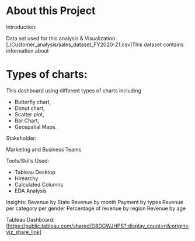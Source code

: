# About this Project
Introduction:

Data set used for this analysis & Visualization    [./Customer_analysis/sales_dataset_FY2020-21.csv]This dataset contains information about 

# Types of charts:
This dashboard using different types of charts including 
- Butterfly chart, 
- Donut chart, 
- Scatter plot,
- Bar Chart,
- Geospatial Maps.
    
Stakeholder:

Marketing and Business Teams

Tools/Skills Used:
- Tableau Desktop
- Hirearchy
- Calculated Columns
- EDA Analysis

Insights:
    Revenue by State
    Revenue by month
    Payment by types
    Revenue per category per gender 
    Percentage of revenue by region
    Revenue by age 

Tableau Dashboard: [https://public.tableau.com/shared/D8DGWJHPS?:display_count=n&:origin=viz_share_link]
